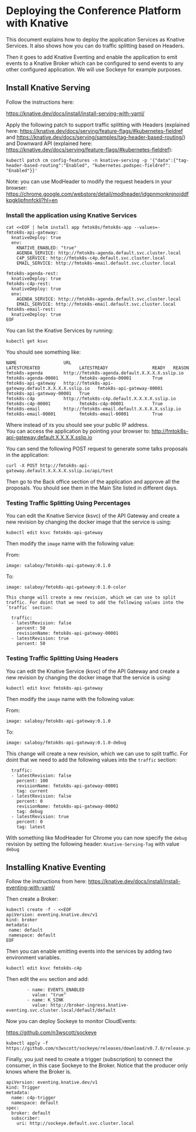 # Deploying the Conference Platform with Knative

This document explains how to deploy the application Services as Knative Services. It also shows how you can do traffic splitting based on Headers. 

Then it goes to add Knative Eventing and enable the application to emit events to a Knative Broker which can be configured to send events to any other configured application. We will use Sockeye for example purposes. 


## Install Knative Serving

Follow the instructions here: 

https://knative.dev/docs/install/install-serving-with-yaml/


Apply the following patch to support traffic splitting with Headers (explained here: https://knative.dev/docs/serving/feature-flags/#kubernetes-fieldref and  https://knative.dev/docs/serving/samples/tag-header-based-routing/) and Downward API (explained here: https://knative.dev/docs/serving/feature-flags/#kubernetes-fieldref):

```
kubectl patch cm config-features -n knative-serving -p '{"data":{"tag-header-based-routing":"Enabled", "kubernetes.podspec-fieldref": "Enabled"}}'
```

Note: you can use ModHeader to modify the request headers in your browser: https://chrome.google.com/webstore/detail/modheader/idgpnmonknjnojddfkpgkljpfnnfcklj?hl=en

### Install the application using Knative Services

```
cat <<EOF | helm install app fmtok8s/fmtok8s-app --values=-
fmtok8s-api-gateway:
  knativeDeploy: true
  env:
    KNATIVE_ENABLED: "true"
    AGENDA_SERVICE: http://fmtok8s-agenda.default.svc.cluster.local
    C4P_SERVICE: http://fmtok8s-c4p.default.svc.cluster.local
    EMAIL_SERVICE: http://fmtok8s-email.default.svc.cluster.local

fmtok8s-agenda-rest:
  knativeDeploy: true
fmtok8s-c4p-rest:
  knativeDeploy: true
  env:
    AGENDA_SERVICE: http://fmtok8s-agenda.default.svc.cluster.local
    EMAIL_SERVICE: http://fmtok8s-email.default.svc.cluster.local
fmtok8s-email-rest:
  knativeDeploy: true
EOF
```

You can list the Knative Services by running: 

```
kubectl get ksvc 
```
You should see something like: 
```
NAME                  URL                                                          LATESTCREATED               LATESTREADY                 READY   REASON
fmtok8s-agenda        http://fmtok8s-agenda.default.X.X.X.X.sslip.io        fmtok8s-agenda-00001        fmtok8s-agenda-00001        True    
fmtok8s-api-gateway   http://fmtok8s-api-gateway.default.X.X.X.X.sslip.io   fmtok8s-api-gateway-00001   fmtok8s-api-gateway-00001   True    
fmtok8s-c4p           http://fmtok8s-c4p.default.X.X.X.X.sslip.io           fmtok8s-c4p-00001           fmtok8s-c4p-00001           True    
fmtok8s-email         http://fmtok8s-email.default.X.X.X.X.sslip.io         fmtok8s-email-00001         fmtok8s-email-00001         True    

```
Where instead of `X`s you should see your public IP address.  
You can access the application by pointing your browser to: http://fmtok8s-api-gateway.default.X.X.X.X.sslip.io

You can send the following POST request to generate some talks proposals in the application: 
```
curl -X POST http://fmtok8s-api-gateway.default.X.X.X.X.sslip.io/api/test
```
Then go to the Back office section of the application and approve all the proposals. You should see them in the Main Site listed in different days. 

### Testing Traffic Splitting Using Percentages

You can edit the Knative Service (ksvc) of the API Gateway and create a new revision by changing the docker image that the service is using: 

```
kubectl edit ksvc fmtok8s-api-gateway
```

Then modify the `image` name with the following value: 

From:
```
image: salaboy/fmtok8s-api-gateway:0.1.0
```
To:
```
image: salaboy/fmtok8s-api-gateway:0.1.0-color
```

```
This change will create a new revision, which we can use to split traffic. For doint that we need to add the following values into the `traffic` section:

```

```
  traffic:
  - latestRevision: false
    percent: 50
    revisionName: fmtok8s-api-gateway-00001
  - latestRevision: true
    percent: 50
```


### Testing Traffic Splitting Using Headers

You can edit the Knative Service (ksvc) of the API Gateway and create a new revision by changing the docker image that the service is using: 

```
kubectl edit ksvc fmtok8s-api-gateway
```

Then modify the `image` name with the following value: 

From:
```
image: salaboy/fmtok8s-api-gateway:0.1.0
```
To:
```
image: salaboy/fmtok8s-api-gateway:0.1.0-debug
```
This change will create a new revision, which we can use to split traffic. For doint that we need to add the following values into the `traffic` section:

```
  traffic:
  - latestRevision: false
    percent: 100
    revisionName: fmtok8s-api-gateway-00001
    tag: current
  - latestRevision: false
    percent: 0
    revisionName: fmtok8s-api-gateway-00002
    tag: debug
  - latestRevision: true
    percent: 0
    tag: latest
```

With something like ModHeader for Chrome you can now specify the `debug` revision by setting the following header: 
`Knative-Serving-Tag` with value `debug`


## Installing Knative Eventing

Follow the instructions from here: 
https://knative.dev/docs/install/install-eventing-with-yaml/

Then create a Broker:

```
kubectl create -f - <<EOF
apiVersion: eventing.knative.dev/v1
kind: broker
metadata:
 name: default
 namespace: default
EOF
```

Then you can enable emitting events into the services by adding two environment variables.

```
kubectl edit ksvc fmtok8s-c4p
```
Then edit the `env` section and add: 
```
        - name: EVENTS_ENABLED
          value: "true"
        - name: K_SINK
          value: http://broker-ingress.knative-eventing.svc.cluster.local/default/default  
```

Now you can deploy Sockeye to monitor CloudEvents: 

https://github.com/n3wscott/sockeye

```
kubectl apply -f https://github.com/n3wscott/sockeye/releases/download/v0.7.0/release.yaml

```

Finally, you just need to create a trigger (subscription) to connect the consumer, in this case Sockeye to the Broker. Notice that the producer only knows where the Broker is. 

```
apiVersion: eventing.knative.dev/v1
kind: Trigger
metadata:
  name: c4p-trigger
  namespace: default
spec:
  broker: default
  subscriber:
    uri: http://sockeye.default.svc.cluster.local
```
